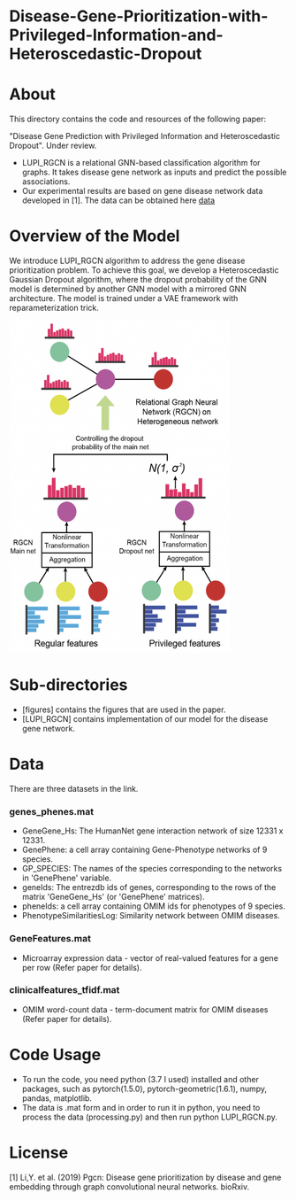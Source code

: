 # Disease-Gene-Prioritization-with-Privileged-Information-and-Heteroscedastic-Dropout

About
====

This directory contains the code and resources of the following paper:

"Disease Gene Prediction with Privileged Information and Heteroscedastic Dropout". Under review.

- LUPI_RGCN is a relational GNN-based classification algorithm for graphs. It takes disease gene network as inputs and predict the possible associations.  
- Our experimental results are based on gene disease network data developed in [1]. The data can be obtained here [data](https://drive.google.com/drive/folders/1y5ZSxHq6psjfVE2OreyjJQ7xsZlIq4kL?usp=sharing)

Overview of the Model
====
We introduce LUPI_RGCN algorithm to address the gene disease prioritization problem. To achieve this goal, we develop a Heteroscedastic Gaussian Dropout algorithm, where the dropout probability of the GNN model is determined by another GNN model with a mirrored GNN architecture. The model is trained under a VAE framework with reparameterization trick. 

<img width="400" height="600" src="https://github.com/juanshu30/Disease-Gene-Prioritization-with-Privileged-Information-and-Heteroscedastic-Dropout/blob/main/figures/model.png"/>

Sub-directories
====
- [figures] contains the figures that are used in the paper.
- [LUPI_RGCN] contains implementation of our model for the disease gene network.

Data
====
There are three datasets in the link. 

### genes_phenes.mat

- GeneGene_Hs: The HumanNet gene interaction network of size 12331 x 12331.
- GenePhene: a cell array containing Gene-Phenotype networks of 9 species.
- GP_SPECIES: The names of the species corresponding to the networks in 'GenePhene' variable.
- geneIds: The entrezdb ids of genes, corresponding to the rows of the matrix 'GeneGene_Hs' (or 'GenePhene' matrices).
- pheneIds: a cell array containing OMIM ids for phenotypes of 9 species.
- PhenotypeSimilaritiesLog: Similarity network between OMIM diseases.

### GeneFeatures.mat
- Microarray expression data - vector of real-valued features for a gene per row (Refer paper for details).

### clinicalfeatures_tfidf.mat
- OMIM word-count data - term-document matrix for OMIM diseases (Refer paper for details).

Code Usage
====
- To run the code, you need python (3.7 I used) installed and other packages, such as pytorch(1.5.0), pytorch-geometric(1.6.1), numpy, pandas, matplotlib. 
- The data is .mat form and in order to run it in python, you need to process the data (processing.py) and then run python LUPI_RGCN.py.

License
====
[1] Li,Y. et al. (2019) Pgcn: Disease gene prioritization by disease and gene embedding through graph convolutional neural networks. bioRxiv.

